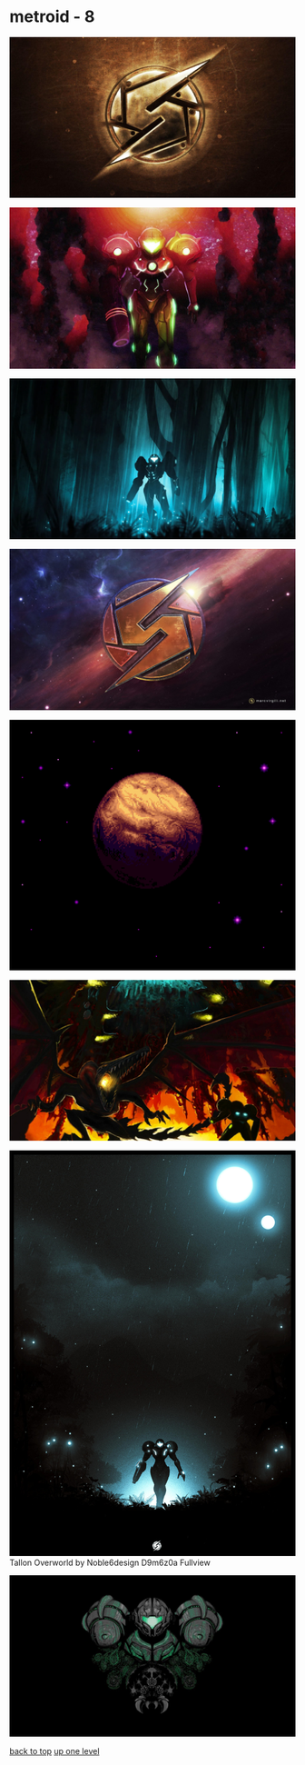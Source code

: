 # metroid - 8
[![Hjmdi1A-metroid-wallpaper.jpg](https://raw.githubusercontent.com/buckmanc/Wallpapers/main/desktop/metroid/Hjmdi1A-metroid-wallpaper.jpg "Hjmdi1A-metroid-wallpaper.jpg")](https://raw.githubusercontent.com/buckmanc/Wallpapers/main/desktop/metroid/Hjmdi1A-metroid-wallpaper.jpg)

[![metroid-3nc8jol5751aw6co.jpg](https://raw.githubusercontent.com/buckmanc/Wallpapers/main/desktop/metroid/metroid-3nc8jol5751aw6co.jpg "metroid-3nc8jol5751aw6co.jpg")](https://raw.githubusercontent.com/buckmanc/Wallpapers/main/desktop/metroid/metroid-3nc8jol5751aw6co.jpg)

[![metroid-the-forest-ee3581bggowaeid2.jpg.webp](https://raw.githubusercontent.com/buckmanc/Wallpapers/main/desktop/metroid/metroid-the-forest-ee3581bggowaeid2.jpg.webp "metroid-the-forest-ee3581bggowaeid2.jpg.webp")](https://raw.githubusercontent.com/buckmanc/Wallpapers/main/desktop/metroid/metroid-the-forest-ee3581bggowaeid2.jpg.webp)

[![pxfuel.jpg](https://raw.githubusercontent.com/buckmanc/Wallpapers/main/desktop/metroid/pxfuel.jpg "pxfuel.jpg")](https://raw.githubusercontent.com/buckmanc/Wallpapers/main/desktop/metroid/pxfuel.jpg)

[![sm_zebes_enlarged.png](https://raw.githubusercontent.com/buckmanc/Wallpapers/main/desktop/metroid/sm_zebes_enlarged.png "sm_zebes_enlarged.png")](https://raw.githubusercontent.com/buckmanc/Wallpapers/main/desktop/metroid/sm_zebes_enlarged.png)

[![sRBr53E.jpeg](https://raw.githubusercontent.com/buckmanc/Wallpapers/main/desktop/metroid/sRBr53E.jpeg "sRBr53E.jpeg")](https://raw.githubusercontent.com/buckmanc/Wallpapers/main/desktop/metroid/sRBr53E.jpeg)

[![Tallon Overworld by Noble6design D9m6z0a Fullview](https://raw.githubusercontent.com/buckmanc/Wallpapers/main/desktop/metroid/tallon_overworld_by_noble6design_d9m6z0a-fullview.jpg "Tallon Overworld by Noble6design D9m6z0a Fullview")](https://raw.githubusercontent.com/buckmanc/Wallpapers/main/desktop/metroid/tallon_overworld_by_noble6design_d9m6z0a-fullview.jpg)\
Tallon Overworld by Noble6design D9m6z0a Fullview

[![wp2750407-super-metriod-wallpaper.jpg](https://raw.githubusercontent.com/buckmanc/Wallpapers/main/desktop/metroid/wp2750407-super-metriod-wallpaper.jpg "wp2750407-super-metriod-wallpaper.jpg")](https://raw.githubusercontent.com/buckmanc/Wallpapers/main/desktop/metroid/wp2750407-super-metriod-wallpaper.jpg)



[back to top](#)
[up one level](/desktop/README.MD)
